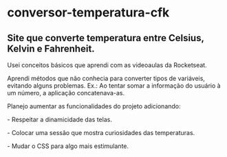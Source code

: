 # conversor-temperatura-cfk
<h2>Site que converte temperatura entre Celsius, Kelvin e Fahrenheit.</h2>

Usei conceitos básicos que aprendi com as videoaulas da Rocketseat.

Aprendi métodos que não conhecia para converter tipos de variáveis, evitando alguns problemas.
Ex.: Ao tentar somar a informação do usuário à um número, a aplicação concatenava-as.

Planejo aumentar as funcionalidades do projeto adicionando:

<p>- Respeitar a dinamicidade das telas.
<p>- Colocar uma sessão que mostra curiosidades das temperaturas.
<p>- Mudar o CSS para algo mais estimulante.
